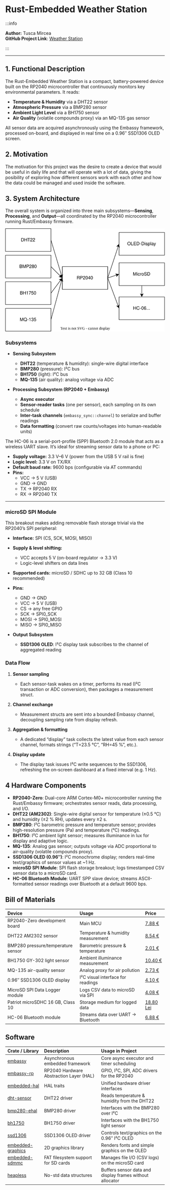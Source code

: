 # Rust-Embedded Weather Station

:::info

**Author:** Tusca Mircea \
**GitHub Project Link**: [Weather Station](https://github.com/UPB-PMRust-Students/proiect-mtusca)

:::

---

## 1. Functional Description
The Rust-Embedded Weather Station is a compact, battery-powered device built on the RP2040 microcontroller that continuously monitors key environmental parameters. It reads:

- **Temperature & Humidity** via a DHT22 sensor  
- **Atmospheric Pressure** via a BMP280 sensor  
- **Ambient Light Level** via a BH1750 sensor  
- **Air Quality** (volatile compounds proxy) via an MQ-135 gas sensor  

All sensor data are acquired asynchronously using the Embassy framework, processed on-board, and displayed in real time on a 0.96″ SSD1306 OLED screen.

## 2. Motivation
The motivation for this project was the desire to create a device that would be useful in daily life and that will operate with a lot of data,
giving the posibility of exploring how different sensors work with each other and how the data could be managed and used inside the software.

## 3. System Architecture
The overall system is organized into three main subsystems—**Sensing**, **Processing**, and **Output**—all coordinated by the RP2040 microcontroller running Rust/Embassy firmware.

![Diagram](./diagram.svg)

### Subsystems

- **Sensing Subsystem**  
  - **DHT22** (temperature & humidity): single-wire digital interface  
  - **BMP280** (pressure): I²C bus  
  - **BH1750** (light): I²C bus  
  - **MQ-135** (air quality): analog voltage via ADC  

- **Processing Subsystem (RP2040 + Embassy)**  
  - **Async executor**  
  - **Sensor-reader tasks** (one per sensor), each sampling on its own schedule  
  - **Inter-task channels** (`embassy_sync::channel`) to serialize and buffer readings  
  - **Data formatting** (convert raw counts/voltages into human-readable units)  

The HC-06 is a serial-port-profile (SPP) Bluetooth 2.0 module that acts as a wireless UART slave. It’s ideal for streaming sensor data to a phone or PC:

- **Supply voltage:** 3.3 V–6 V (power from the USB 5 V rail is fine)  
- **Logic level:** 3.3 V on TX/RX  
- **Default baud rate:** 9600 bps (configurable via AT commands)  
- **Pins:**  
  - VCC → 5 V (USB)  
  - GND → GND  
  - TX → RP2040 RX  
  - RX → RP2040 TX 

---

### microSD SPI Module

This breakout makes adding removable flash storage trivial via the RP2040’s SPI peripheral:

- **Interface:** SPI (CS, SCK, MOSI, MISO)  
- **Supply & level shifting:**  
  - VCC accepts 5 V (on-board regulator → 3.3 V)  
  - Logic-level shifters on data lines  
- **Supported cards:** microSD / SDHC up to 32 GB (Class 10 recommended)  
- **Pins:**  
  - GND → GND  
  - VCC → 5 V (USB)  
  - CS  → any free GPIO  
  - SCK → SPI0_SCK   
  - MOSI → SPI0_MOSI  
  - MISO → SPI0_MISO 

- **Output Subsystem**  
  - **SSD1306 OLED**: I²C display task subscribes to the channel of aggregated reading

### Data Flow

1. **Sensor sampling**  
   - Each sensor-task wakes on a timer, performs its read (I²C transaction or ADC conversion), then packages a measurement struct.

2. **Channel exchange**  
   - Measurement structs are sent into a bounded Embassy channel, decoupling sampling rate from display refresh.

3. **Aggregation & formatting**  
   - A dedicated “display” task collects the latest value from each sensor channel, formats strings (“T=23.5 °C”, “RH=45 %”, etc.).

4. **Display update**  
   - The display task issues I²C write sequences to the SSD1306, refreshing the on-screen dashboard at a fixed interval (e.g. 1 Hz).

## 4 Hardware Components

- **RP2040-Zero**: Dual-core ARM Cortex-M0+ microcontroller running the Rust/Embassy firmware; orchestrates sensor reads, data processing, and I/O.  
- **DHT22 (AM2302)**: Single-wire digital sensor for temperature (±0.5 °C) and humidity (±2 % RH), updates every ≥2 s.  
- **BMP280**: I²C barometric pressure and temperature sensor; provides high-resolution pressure (Pa) and temperature (°C) readings.  
- **BH1750**: I²C ambient light sensor; measures illuminance in lux for display and adaptive logic.  
- **MQ-135**: Analog gas sensor; outputs voltage via ADC proportional to air-quality (volatile compounds proxy).  
- **SSD1306 OLED (0.96″)**: I²C monochrome display; renders real-time text/graphics of sensor values at ~1 Hz.  
- **microSD SPI Module**: SPI flash storage breakout; logs timestamped CSV sensor data to a microSD card.  
- **HC-06 Bluetooth Module**: UART SPP slave device; streams ASCII-formatted sensor readings over Bluetooth at a default 9600 bps.  

## Bill of Materials

| Device                                               | Usage                                 | Price                                                                                                  |
| :--------------------------------------------------- | :------------------------------------ | :----------------------------------------------------------------------------------------------------  |
| RP2040-Zero development board                        | Main MCU                              | [7.88 €](https://sigmanortec.ro/en/development-board-with-raspberry-rp2040-cortex-m0-2mb-flash)        |
| DHT22 AM2302 sensor                                  | Temperature & humidity measurement    | [8.54 €](https://sigmanortec.ro/en/temperature-and-humidity-sensor-dht22-am2302-original-module)       |
| BMP280 pressure/temperature sensor                   | Barometric pressure & temperature     | [2.01 €](https://sigmanortec.ro/it/sensore-bmp280-pressione-atmosferica-temperatura-33-v)              |
| BH1750 GY-302 light sensor                           | Ambient illuminance measurement       | [10.40 €](https://www.sigmanortec.ro/en/light-intensity-sensor-gy-302-bh1750)                          |
| MQ-135 air-quality sensor                            | Analog proxy for air pollution        | [2.73 €](https://sigmanortec.ro/en/sensore-di-qualita-aria-mq-135)                                     |
| 0.96″ SSD1306 OLED display                           | I²C visual interface for readings     | [4.10 €](https://sigmanortec.ro/it/display-oled-096-i2c-iic-bianco)                                    |
| MicroSD SPI Data Logger module                       | Logs CSV data to microSD via SPI      | [4.08 €](https://sigmanortec.ro/en/microsd-module)                                                     |
| Patriot microSDHC 16 GB, Class 10                    | Storage medium for logged data        | [18.80 Lei](https://www.emag.ro/card-microsd-patriot-16-gb-clasa-10-psf16gmdc10/pd/DRQQHXMBM/)         |
| HC-06 Bluetooth module                               | Streams data over UART → Bluetooth    | [6.88 €](https://www.sigmanortec.ro/en/bluetooth-module-hc-06)                                         | 


## Software

| Crate / Library                                                             | Description                             | Usage in Project                                         |
| :-------------------------------------------------------------------------- | :-------------------------------------- | :------------------------------------------------------- |
| [embassy](https://embassy.dev/)                                             | Asynchronous embedded framework         | Core async executor and timer scheduling                 |
| [embassy-rp](https://crates.io/crates/embassy-rp)                           | RP2040 Hardware Abstraction Layer (HAL) | GPIO, I²C, SPI, ADC drivers for the RP2040               |
| [embedded-hal](https://github.com/rust-embedded/embedded-hal)               | HAL traits                              | Unified hardware driver interfaces                       |
| [dht-sensor](https://crates.io/crates/dht-sensor)                           | DHT22 driver                            | Reads temperature & humidity from the DHT22              |
| [bmp280-ehal](https://crates.io/crates/bmp280-ehal)                         | BMP280 driver                           | Interfaces with the BMP280 over I²C                      |
| [bh1750](https://crates.io/crates/bh1750)                                   | BH1750 driver                           | Interfaces with the BH1750 light sensor                  |
| [ssd1306](https://crates.io/crates/ssd1306)                                 | SSD1306 OLED driver                     | Controls text/graphics on the 0.96″ I²C OLED             |
| [embedded-graphics](https://github.com/embedded-graphics/embedded-graphics) | 2D graphics library                     | Renders fonts and simple graphics on the OLED            |
| [embedded-sdmmc](https://github.com/rust-embedded-community/embedded-sdmmc) | FAT filesystem support for SD cards     | Manages file I/O (CSV logs) on the microSD card          |
| [heapless](https://crates.io/crates/heapless)                               | No-std data structures                  | Buffers sensor data and display frames without allocator |

